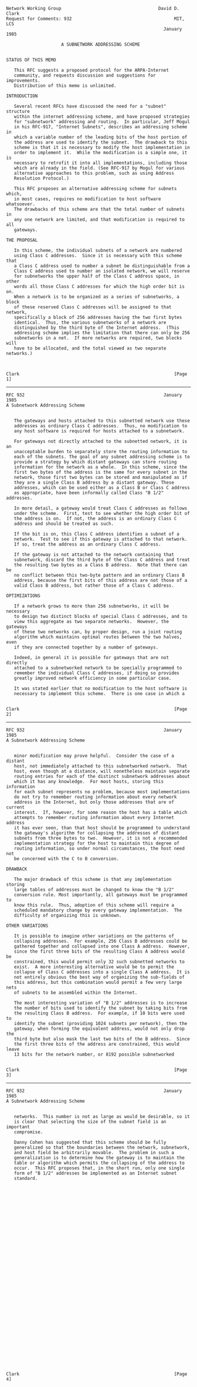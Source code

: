     Network Working Group                                     David D. Clark
    Request for Comments: 932                                       MIT, LCS
                                                                January 1985

                         A SUBNETWORK ADDRESSING SCHEME


    STATUS OF THIS MEMO

       This RFC suggests a proposed protocol for the ARPA-Internet
       community, and requests discussion and suggestions for improvements.
       Distribution of this memo is unlimited.

    INTRODUCTION

       Several recent RFCs have discussed the need for a "subnet" structure
       within the internet addressing scheme, and have proposed strategies
       for "subnetwork" addressing and routing.  In particular, Jeff Mogul
       in his RFC-917, "Internet Subnets", describes an addressing scheme in
       which a variable number of the leading bits of the host portion of
       the address are used to identify the subnet.  The drawback to this
       scheme is that it is necessary to modify the host implementation in
       order to implement it.  While the modification is a simple one, it is
       necessary to retrofit it into all implementations, including those
       which are already in the field. (See RFC-917 by Mogul for various
       alternative approaches to this problem, such as using Address
       Resolution Protocol.)

       This RFC proposes an alternative addressing scheme for subnets which,
       in most cases, requires no modification to host software whatsoever.
       The drawbacks of this scheme are that the total number of subnets in
       any one network are limited, and that modification is required to all
       gateways.

    THE PROPOSAL

       In this scheme, the individual subnets of a network are numbered
       using Class C addresses.  Since it is necessary with this scheme that
       a Class C address used to number a subnet be distinguishable from a
       Class C address used to number an isolated network, we will reserve
       for subnetworks the upper half of the Class C address space, in other
       words all those Class C addresses for which the high order bit is on.
       When a network is to be organized as a series of subnetworks, a block
       of these reserved Class C addresses will be assigned to that network,
       specifically a block of 256 addresses having the two first bytes
       identical.  Thus, the various subnetworks of a network are
       distinguished by the third byte of the Internet address.  (This
       addressing scheme implies the limitation that there can only be 256
       subnetworks in a net.  If more networks are required, two blocks will
       have to be allocated, and the total viewed as two separate networks.)



    Clark                                                           [Page 1]

------------------------------------------------------------------------

``` newpage
RFC 932                                                     January 1985
A Subnetwork Addressing Scheme


   The gateways and hosts attached to this subnetted network use these
   addresses as ordinary Class C addresses.  Thus, no modification to
   any host software is required for hosts attached to a subnetwork.

   For gateways not directly attached to the subnetted network, it is an
   unacceptable burden to separately store the routing information to
   each of the subnets. The goal of any subnet addressing scheme is to
   provide a strategy by which distant gateways can store routing
   information for the network as a whole.  In this scheme, since the
   first two bytes of the address is the same for every subnet in the
   network, those first two bytes can be stored and manipulated as if
   they are a single Class B address by a distant gateway. These
   addresses, which can be used either as a Class B or Class C address
   as appropriate, have been informally called Class "B 1/2" addresses.

   In more detail, a gateway would treat Class C addresses as follows
   under the scheme.  First, test to see whether the high order bit of
   the address is on.  If not, the address is an ordinary Class C
   address and should be treated as such.

   If the bit is on, this Class C address identifies a subnet of a
   network.  Test to see if this gateway is attached to that network.
   If so, treat the address as an ordinary Class C address.

   If the gateway is not attached to the network containing that
   subnetwork, discard the third byte of the Class C address and treat
   the resulting two bytes as a Class B address.  Note that there can be
   no conflict between this two-byte pattern and an ordinary Class B
   address, because the first bits of this address are not those of a
   valid Class B address, but rather those of a Class C address.

OPTIMIZATIONS

   If a network grows to more than 256 subnetworks, it will be necessary
   to design two distinct blocks of special Class C addresses, and to
   view this aggregate as two separate networks.  However, the gateways
   of these two networks can, by proper design, run a joint routing
   algorithm which maintains optimal routes between the two halves, even
   if they are connected together by a number of gateways.

   Indeed, in general it is possible for gateways that are not directly
   attached to a subnetworked network to be specially programmed to
   remember the individual Class C addresses, if doing so provides
   greatly improved network efficiency in some particular case.

   It was stated earlier that no modification to the host software is
   necessary to implement this scheme.  There is one case in which a


Clark                                                           [Page 2]
```

------------------------------------------------------------------------

``` newpage
RFC 932                                                     January 1985
A Subnetwork Addressing Scheme


   minor modification may prove helpful.  Consider the case of a distant
   host, not immediately attached to this subnetworked network.  That
   host, even though at a distance, will nonetheless maintain separate
   routing entries for each of the distinct subnetwork addresses about
   which it has any knowledge.  For most hosts, storing this information
   for each subnet represents no problem, because most implementations
   do not try to remember routing information about every network
   address in the Internet, but only those addresses that are of current
   interest.  If, however, for some reason the host has a table which
   attempts to remember routing information about every Internet address
   it has ever seen, than that host should be programmed to understand
   the gateway's algorithm for collapsing the addresses of distant
   subnets from three bytes to two.  However, it is not a recommended
   implementation strategy for the host to maintain this degree of
   routing information, so under normal circumstances, the host need not
   be concerned with the C to B conversion.

DRAWBACK

   The major drawback of this scheme is that any implementation storing
   large tables of addresses must be changed to know the "B 1/2"
   conversion rule. Most importantly, all gateways must be programmed to
   know this rule.  Thus, adoption of this scheme will require a
   scheduled mandatory change by every gateway implementation.  The
   difficulty of organizing this is unknown.

OTHER VARIATIONS

   It is possible to imagine other variations on the patterns of
   collapsing addresses.  For example, 256 Class B addresses could be
   gathered together and collapsed into one Class A address.  However,
   since the first three bits of the resulting Class A address would be
   constrained, this would permit only 32 such subnetted networks to
   exist.  A more interesting alternative would be to permit the
   collapse of Class C addresses into a single Class A address.  It is
   not entirely obvious the best way of organizing the sub-fields of
   this address, but this combination would permit a few very large nets
   of subnets to be assembled within the Internet.

   The most interesting variation of "B 1/2" addresses is to increase
   the number of bits used to identify the subnet by taking bits from
   the resulting Class B address.  For example, if 10 bits were used to
   identify the subnet (providing 1024 subnets per network), then the
   gateway, when forming the equivalent address, would not only drop the
   third byte but also mask the last two bits of the B address.  Since
   the first three bits of the address are constrained, this would leave
   13 bits for the network number, or 8192 possible subnetworked


Clark                                                           [Page 3]
```

------------------------------------------------------------------------

``` newpage
RFC 932                                                     January 1985
A Subnetwork Addressing Scheme


   networks.  This number is not as large as would be desirable, so it
   is clear that selecting the size of the subnet field is an important
   compromise.

   Danny Cohen has suggested that this scheme should be fully
   generalized so that the boundaries between the network, subnetwork,
   and host field be arbitrarily movable.  The problem in such a
   generalization is to determine how the gateway is to maintain the
   table or algorithm which permits the collapsing of the address to
   occur.  This RFC proposes that, in the short run, only one single
   form of "B 1/2" addresses be implemented as an Internet subnet
   standard.





































Clark                                                           [Page 4]
```
